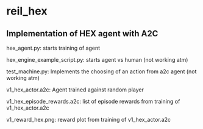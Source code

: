 # reil_hex

## Implementation of HEX agent with A2C

hex_agent.py: starts training of agent

hex_engine_example_script.py: starts agent vs human (not working atm)

test_machine.py: Implements the choosing of an action from a2c agent (not working atm)

v1_hex_actor.a2c: Agent trained against random player

v1_hex_episode_rewards.a2c: list of episode rewards from training of v1_hex_actor.a2c

v1_reward_hex.png: reward plot from training of v1_hex_actor.a2c